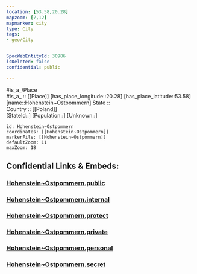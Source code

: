 ```yaml
---
location: [53.58,20.28] 
mapzoom: [7,12] 
mapmarker: city 
type: City
tags:
- geo/City


SpocWebEntityId: 30986
isDeleted: false
confidential: public

---
```

#is_a_/Place  
#is_a_ :: [[Place]] 
[has_place_longitude::20.28] 
[has_place_latitude::53.58] 
[name::Hohenstein~Ostpommern] 
State ::  
Country :: [[Poland]]  
[StateId::] 
[Population::] 
[Unknown::] 


```leaflet
id: Hohenstein~Ostpommern
coordinates: [[Hohenstein~Ostpommern]] 
markerFile: [[Hohenstein~Ostpommern]] 
defaultZoom: 11 
maxZoom: 18
```


## Confidential Links & Embeds: 

### [Hohenstein~Ostpommern.public](/_public/\Earth\Continent\Europe\Europe~East\Poland\Provinces~Poland\Warmian-Masurian\CityHohenstein~Ostpommern.public.md) 

### [Hohenstein~Ostpommern.internal](/_internal/\Earth\Continent\Europe\Europe~East\Poland\Provinces~Poland\Warmian-Masurian\CityHohenstein~Ostpommern.internal.md) 

### [Hohenstein~Ostpommern.protect](/_protect/\Earth\Continent\Europe\Europe~East\Poland\Provinces~Poland\Warmian-Masurian\CityHohenstein~Ostpommern.protect.md) 

### [Hohenstein~Ostpommern.private](/_private/\Earth\Continent\Europe\Europe~East\Poland\Provinces~Poland\Warmian-Masurian\CityHohenstein~Ostpommern.private.md) 

### [Hohenstein~Ostpommern.personal](/_personal/\Earth\Continent\Europe\Europe~East\Poland\Provinces~Poland\Warmian-Masurian\CityHohenstein~Ostpommern.personal.md) 

### [Hohenstein~Ostpommern.secret](/_secret/\Earth\Continent\Europe\Europe~East\Poland\Provinces~Poland\Warmian-Masurian\CityHohenstein~Ostpommern.secret.md)

